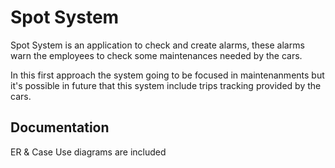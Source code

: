 # Spot System

Spot System is an application to check and create alarms, these alarms warn the employees to check some maintenances needed by the cars.

In this first approach the system going to be focused in maintenanments but it's possible in future that this system include trips tracking provided by the cars.

## Documentation

ER & Case Use diagrams are included

